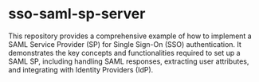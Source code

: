 # sso-saml-sp-server
This repository provides a comprehensive example of how to implement a SAML Service Provider (SP) for Single Sign-On (SSO) authentication. It demonstrates the key concepts and functionalities required to set up a SAML SP, including handling SAML responses, extracting user attributes, and integrating with Identity Providers (IdP).
